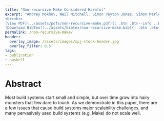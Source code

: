 ```yaml
---
title: "Non-recursive Make Considered Harmful"
excerpt: "Andrey Mokhov, Neil Mitchell, Simon Peyton Jones, Simon Marlow <br><br> Published in <em>Proceedings of the 9th International Symposium on Haskell</em>
<br><br>
[View PDF](../assets/pdfs/non-recursive-make.pdf){: .btn .btn--info ..btn--large}
[Download BibTex](../assets/bibtex/non-recursive-make.bib){: .btn .btn--info ..btn--large}"
permalink: /non-recursive-make/
header:
  overlay_image: /assets/images/spj-stock-header.jpg
  overlay_filter: 0.5
tags:
- publication
- haskell
---
```


# Abstract
Most build systems start small and simple, but over time grow into hairy monsters that few dare to touch. As we demonstrate in this paper, there are a few issues that cause build systems major scalability challenges, and many pervasively used build systems (e.g. Make) do not scale well.
